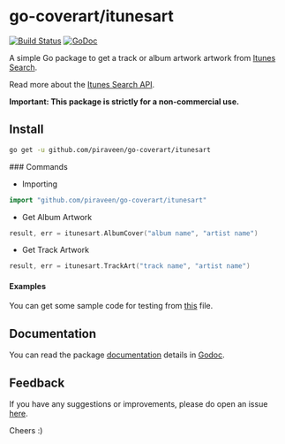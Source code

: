 # go-coverart/itunesart
[![Build Status](https://travis-ci.org/piraveen/go-coverart.svg?branch=master)](https://travis-ci.org/piraveen/go-coverart)
[![GoDoc](https://godoc.org/github.com/piraveen/go-coverart?status.svg)](https://godoc.org/github.com/piraveen/go-coverart/itunesart)

A simple Go package to get a track or album artwork artwork from [Itunes Search](https://affiliate.itunes.apple.com/resources/documentation/itunes-store-web-service-search-api/).

Read more about the [Itunes Search API](https://affiliate.itunes.apple.com/resources/documentation/itunes-store-web-service-search-api/).

<strong>Important: This package is strictly for a non-commercial use.</strong>

## Install
```bash
go get -u github.com/piraveen/go-coverart/itunesart
```

### Commands
- Importing
```go
import "github.com/piraveen/go-coverart/itunesart"
```
- Get Album Artwork
```go
result, err = itunesart.AlbumCover("album name", "artist name")
```
- Get Track Artwork
```go
result, err = itunesart.TrackArt("track name", "artist name")
```
#### Examples
You can get some sample code for testing from [this](https://github.com/piraveen/go-coverart/blob/master/itunesart/itunesart_test.go) file.

## Documentation
You can read the package [documentation](https://godoc.org/github.com/piraveen/go-coverart/itunesart) details in [Godoc](godoc.org).

## Feedback
If you have any suggestions or improvements, please do open an issue [here](https://github.com/piraveen/go-coverart/issues).

Cheers :)
